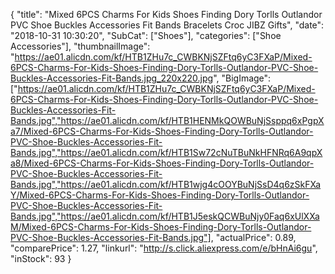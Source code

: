 {
	"title": "Mixed 6PCS Charms For Kids Shoes Finding Dory Torlls Outlandor PVC Shoe Buckles Accessories Fit Bands Bracelets Croc JIBZ Gifts",
	"date": "2018-10-31 10:30:20",
	"SubCat": ["Shoes"],
	"categories": ["Shoe Accessories"],
	"thumbnailImage": "https://ae01.alicdn.com/kf/HTB1ZHu7c_CWBKNjSZFtq6yC3FXaP/Mixed-6PCS-Charms-For-Kids-Shoes-Finding-Dory-Torlls-Outlandor-PVC-Shoe-Buckles-Accessories-Fit-Bands.jpg_220x220.jpg",
	"BigImage": ["https://ae01.alicdn.com/kf/HTB1ZHu7c_CWBKNjSZFtq6yC3FXaP/Mixed-6PCS-Charms-For-Kids-Shoes-Finding-Dory-Torlls-Outlandor-PVC-Shoe-Buckles-Accessories-Fit-Bands.jpg","https://ae01.alicdn.com/kf/HTB1HENMkQOWBuNjSsppq6xPgpXa7/Mixed-6PCS-Charms-For-Kids-Shoes-Finding-Dory-Torlls-Outlandor-PVC-Shoe-Buckles-Accessories-Fit-Bands.jpg","https://ae01.alicdn.com/kf/HTB1Sw72cNuTBuNkHFNRq6A9qpXa8/Mixed-6PCS-Charms-For-Kids-Shoes-Finding-Dory-Torlls-Outlandor-PVC-Shoe-Buckles-Accessories-Fit-Bands.jpg","https://ae01.alicdn.com/kf/HTB1wjg4cOOYBuNjSsD4q6zSkFXaY/Mixed-6PCS-Charms-For-Kids-Shoes-Finding-Dory-Torlls-Outlandor-PVC-Shoe-Buckles-Accessories-Fit-Bands.jpg","https://ae01.alicdn.com/kf/HTB1J5eskQCWBuNjy0Faq6xUlXXaM/Mixed-6PCS-Charms-For-Kids-Shoes-Finding-Dory-Torlls-Outlandor-PVC-Shoe-Buckles-Accessories-Fit-Bands.jpg"],
	"actualPrice": 0.89,
	"comparePrice": 1.27,
	"linkurl": "http://s.click.aliexpress.com/e/bHnAi6gu",
	"inStock": 93
}

